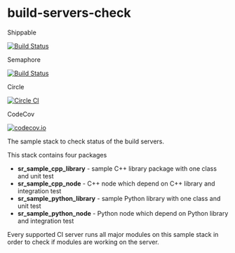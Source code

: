 # build-servers-check

Shippable

[![Build Status](https://api.shippable.com/projects/55ba073fedd7f2c0528ca1a8/badge?branchName=indigo-devel)](https://app.shippable.com/projects/55ba073fedd7f2c0528ca1a8/builds/latest)

Semaphore

[![Build Status](https://semaphoreci.com/api/v1/projects/2a789441-5243-43ab-99e5-2efa81d725da/516315/shields_badge.svg)](https://semaphoreci.com/andriy/build-servers-check)

Circle

[![Circle CI](https://circleci.com/gh/shadow-robot/build-servers-check.svg?style=shield)](https://circleci.com/gh/shadow-robot/build-servers-check)

CodeCov

[![codecov.io](http://codecov.io/github/shadow-robot/build-servers-check/coverage.svg?branch=indigo-devel)](http://codecov.io/github/shadow-robot/build-servers-check?branch=indigo-devel)

The sample stack to check status of the build servers.

This stack contains four packages

 * **sr_sample_cpp_library** - sample C++ library package with one class and unit test
 * **sr_sample_cpp_node** - C++ node which depend on C++ library and integration test 
 * **sr_sample_python_library** - sample Python library with one class and unit test
 * **sr_sample_python_node** - Python node which depend on Python library and integration test
  
Every supported CI server runs all major modules on this sample stack in order to check if modules are working on the server.


